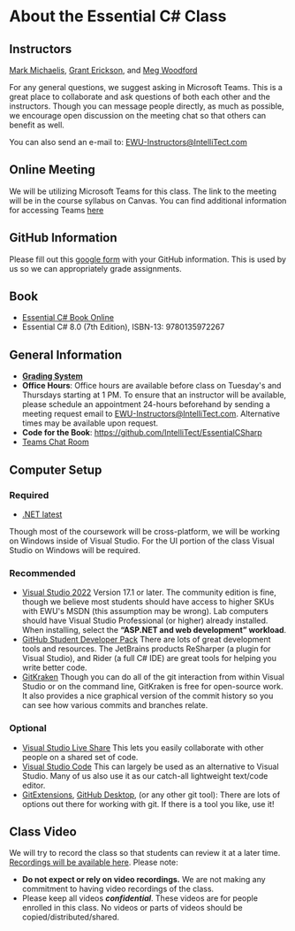# About the Essential C# Class #

## Instructors ##

[Mark Michaelis](https://github.com/MarkMichaelis), [Grant Erickson](https://github.com/GrantErickson), and [Meg Woodford](https://github.com/mmwoodfo)

For any general questions, we suggest asking in Microsoft Teams. This is a great place to collaborate and ask questions of both each other and the instructors. Though you can message people directly, as much as possible, we encourage open discussion on the meeting chat so that others can benefit as well.

You can also send an e-mail to: EWU-Instructors@IntelliTect.com

## Online Meeting ##

We will be utilizing Microsoft Teams for this class. The link to the meeting will be in the course syllabus on Canvas. You can find additional information for accessing Teams [here](MicrosoftTeams.md)

## GitHub Information ##

Please fill out this [google form](https://forms.gle/5QN6E1qHtDepKpHX8) with your GitHub information. This is used by us so we can appropriately grade assignments.

## Book ##

* [Essential C# Book Online](https://EssentialCSharp.com)
* Essential C# 8.0 (7th Edition), ISBN-13: 9780135972267

## General Information ##

* [**Grading System**](Homework-Grading.md)
* **Office Hours**: Office hours are available before class on Tuesday's and Thursdays starting at 1 PM.  To ensure that an instructor will be available, please schedule an appointment 24-hours beforehand by sending a meeting request email to EWU-Instructors@IntelliTect.com.  Alternative times may be available upon request.
* **Code for the Book**: <https://github.com/IntelliTect/EssentialCSharp>
* [Teams Chat Room](https://teams.microsoft.com/l/meetup-join/19%3ameeting_MDFjNTliMWMtNTM2ZS00ODFkLWI3MzUtNTYwZDViNDhhOTRk%40thread.v2/0?context=%7b%22Tid%22%3a%2237321907-14a5-4390-987d-ec0c66c655cd%22%2c%22Oid%22%3a%22c97a0714-cc64-4648-8c15-d3dfd0818331%22%7d)

## Computer Setup ##

### Required ###

* [.NET latest](https://dotnet.microsoft.com/download)

Though most of the coursework will be cross-platform, we will be working on Windows inside of Visual Studio. For the UI portion of the class Visual Studio on Windows will be required. 

### Recommended ###

* [Visual Studio 2022](https://visualstudio.microsoft.com/downloads/)
  Version 17.1 or later. The community edition is fine, though we believe most students should have access to higher SKUs with EWU's MSDN (this assumption may be wrong). Lab computers should have Visual Studio Professional (or higher) already installed. When installing, select the **“ASP.NET and web development” workload**.
* [GitHub Student Developer Pack](https://education.github.com/students)
  There are lots of great development tools and resources. The JetBrains products ReSharper (a plugin for Visual Studio), and Rider (a full C# IDE) are great tools for helping you write better code.
* [GitKraken](https://gitkraken.keboo.dev/)
  Though you can do all of the git interaction from within Visual Studio or on the command line, GitKraken is free for open-source work. It also provides a nice graphical version of the commit history so you can see how various commits and branches relate.

### Optional ###

* [Visual Studio Live Share](https://visualstudio.microsoft.com/services/live-share/) This lets you easily collaborate with other people on a shared set of code.
* [Visual Studio Code](https://code.visualstudio.com/) This can largely be used as an alternative to Visual Studio. Many of us also use it as our catch-all lightweight text/code editor.
* [GitExtensions](https://gitextensions.github.io/), [GitHub Desktop](https://desktop.github.com/), (or any other git tool): There are lots of options out there for working with git. If there is a tool you like, use it!

## Class Video ##

We will try to record the class so that students can review it at a later time. [Recordings will be available here](https://intellitectsp.sharepoint.com/:f:/s/EWU-CSCD371-2022-Wintercopy/Eik_NAtcvCdFkehnhZ0iXncBQo6wuMfiPkzvz9ek5uJRAw?e=Qacwom).
Please note:

* **Do not expect or rely on video recordings.**  We are not making any commitment to having video recordings of the class.
* Please keep all videos ***confidential***. These videos are for people enrolled in this class.  No videos or parts of videos should be copied/distributed/shared.
